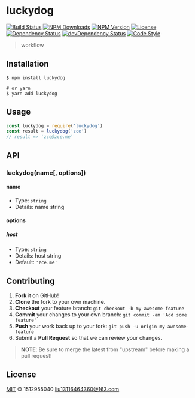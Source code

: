 # luckydog

[![Build Status][travis-image]][travis-url]
[![NPM Downloads][downloads-image]][downloads-url]
[![NPM Version][version-image]][version-url]
[![License][license-image]][license-url]
[![Dependency Status][dependency-image]][dependency-url]
[![devDependency Status][devdependency-image]][devdependency-url]
[![Code Style][style-image]][style-url]

> workflow

## Installation

```shell
$ npm install luckydog

# or yarn
$ yarn add luckydog
```

## Usage

<!-- TODO: Introduction of API use -->

```javascript
const luckydog = require('luckydog')
const result = luckydog('zce')
// result => 'zce@zce.me'
```

## API

<!-- TODO: Introduction of API -->

### luckydog(name[, options])

#### name

- Type: `string`
- Details: name string

#### options

##### host

- Type: `string`
- Details: host string
- Default: `'zce.me'`

## Contributing

1. **Fork** it on GitHub!
2. **Clone** the fork to your own machine.
3. **Checkout** your feature branch: `git checkout -b my-awesome-feature`
4. **Commit** your changes to your own branch: `git commit -am 'Add some feature'`
5. **Push** your work back up to your fork: `git push -u origin my-awesome-feature`
6. Submit a **Pull Request** so that we can review your changes.

> **NOTE**: Be sure to merge the latest from "upstream" before making a pull request!

## License

[MIT](LICENSE) &copy; 1512955040 <liu13116464360@163.com>



[travis-image]: https://img.shields.io/travis/1512955040/luckydog/master.svg
[travis-url]: https://travis-ci.org/1512955040/luckydog
[downloads-image]: https://img.shields.io/npm/dm/luckydog.svg
[downloads-url]: https://npmjs.org/package/luckydog
[version-image]: https://img.shields.io/npm/v/luckydog.svg
[version-url]: https://npmjs.org/package/luckydog
[license-image]: https://img.shields.io/github/license/1512955040/luckydog.svg
[license-url]: https://github.com/1512955040/luckydog/blob/master/LICENSE
[dependency-image]: https://img.shields.io/david/1512955040/luckydog.svg
[dependency-url]: https://david-dm.org/1512955040/luckydog
[devdependency-image]: https://img.shields.io/david/dev/1512955040/luckydog.svg
[devdependency-url]: https://david-dm.org/1512955040/luckydog?type=dev
[style-image]: https://img.shields.io/badge/code_style-standard-brightgreen.svg
[style-url]: https://standardjs.com
